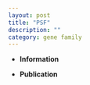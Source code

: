 ```yaml
---
layout: post
title: "PSF"
description: ""
category: gene family
---
```


* **Information**  

* **Publication**  


